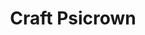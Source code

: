---
title: "Craft Psicrown"

feat:
  types: ["Item Creation"]
  description: |
    You can create psicrowns, which have multiple psionic effects.
  prerequisite: |
    Manifester level 12th.
  benefit: |
    You can create any psicrown whose prerequisites you meet. Crafting a psicrown takes one day for each 1,000 gp in its base price. To craft a psicrown, you must spend 1/25 of its base price in XP and use up raw materials costing one-half of its base price. Some psicrowns incur extra costs in XP as noted in their descriptions. These costs are in addition to those derived from the psicrown's base price.
---